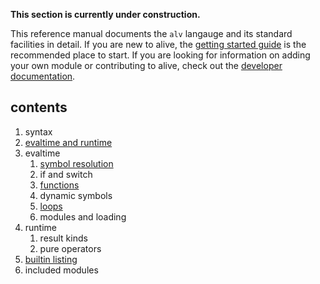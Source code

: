 __This section is currently under construction.__

This reference manual documents the `alv` langauge and its standard facilities
in detail. If you are new to alive, the [getting started guide][guide] is the
recommended place to start. If you are looking for information on adding your
own module or contributing to alive, check out the
[developer documentation](../internals/index.html).

[guide]: (../guide/index.html)

## contents

1. syntax
2. [evaltime and runtime](02_evaltime-and-runtime.html)
3. evaltime
   1. [symbol resolution](03-1_symbol-resolution.html)
   2. if and switch
   3. [functions](03-3_functions.html)
   4. dynamic symbols
   5. [loops](03-5_loops.html)
   6. modules and loading
4. runtime
   1. result kinds
   2. pure operators
5. [builtin listing](builtins.html)
6. included modules
